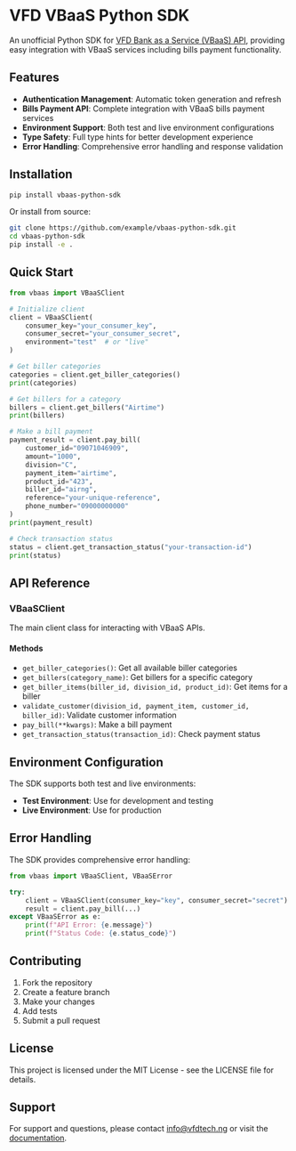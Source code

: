 # VFD VBaaS Python SDK

An unofficial Python SDK for [VFD Bank as a Service (VBaaS) API](https://vbaas-docs.vfdtech.ng), providing easy integration with VBaaS services including bills payment functionality.

## Features

- **Authentication Management**: Automatic token generation and refresh
- **Bills Payment API**: Complete integration with VBaaS bills payment services
- **Environment Support**: Both test and live environment configurations
- **Type Safety**: Full type hints for better development experience
- **Error Handling**: Comprehensive error handling and response validation

## Installation

```bash
pip install vbaas-python-sdk
```

Or install from source:

```bash
git clone https://github.com/example/vbaas-python-sdk.git
cd vbaas-python-sdk
pip install -e .
```

## Quick Start

```python
from vbaas import VBaaSClient

# Initialize client
client = VBaaSClient(
    consumer_key="your_consumer_key",
    consumer_secret="your_consumer_secret",
    environment="test"  # or "live"
)

# Get biller categories
categories = client.get_biller_categories()
print(categories)

# Get billers for a category
billers = client.get_billers("Airtime")
print(billers)

# Make a bill payment
payment_result = client.pay_bill(
    customer_id="09071046909",
    amount="1000",
    division="C",
    payment_item="airtime",
    product_id="423",
    biller_id="airng",
    reference="your-unique-reference",
    phone_number="09000000000"
)
print(payment_result)

# Check transaction status
status = client.get_transaction_status("your-transaction-id")
print(status)
```

## API Reference

### VBaaSClient

The main client class for interacting with VBaaS APIs.

#### Methods

- `get_biller_categories()`: Get all available biller categories
- `get_billers(category_name)`: Get billers for a specific category
- `get_biller_items(biller_id, division_id, product_id)`: Get items for a biller
- `validate_customer(division_id, payment_item, customer_id, biller_id)`: Validate customer information
- `pay_bill(**kwargs)`: Make a bill payment
- `get_transaction_status(transaction_id)`: Check payment status

## Environment Configuration

The SDK supports both test and live environments:

- **Test Environment**: Use for development and testing
- **Live Environment**: Use for production

## Error Handling

The SDK provides comprehensive error handling:

```python
from vbaas import VBaaSClient, VBaaSError

try:
    client = VBaaSClient(consumer_key="key", consumer_secret="secret")
    result = client.pay_bill(...)
except VBaaSError as e:
    print(f"API Error: {e.message}")
    print(f"Status Code: {e.status_code}")
```

## Contributing

1. Fork the repository
2. Create a feature branch
3. Make your changes
4. Add tests
5. Submit a pull request

## License

This project is licensed under the MIT License - see the LICENSE file for details.

## Support

For support and questions, please contact [info@vfdtech.ng](mailto:info@vfdtech.ng) or visit the [documentation](https://vbaas-docs.vfdtech.ng).
